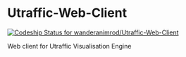 Utraffic-Web-Client
===================

[ ![Codeship Status for wanderanimrod/Utraffic-Web-Client](https://www.codeship.io/projects/478f4d90-4c54-0131-4b68-527aab6d00bd/status?branch=master)](https://www.codeship.io/projects/11253)

Web client for Utraffic Visualisation Engine
